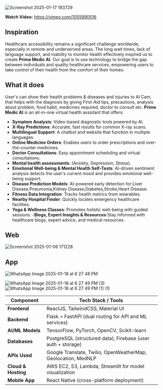 ![Screenshot 2025-01-17 193729](https://github.com/user-attachments/assets/ae81ca62-6050-4f7e-b25d-d8e8413591bb)


**Watch Video:** https://vimeo.com/1055990516
## Inspiration
Healthcare accessibility remains a significant challenge worldwide, especially in remote and underserved areas. The long wait times, lack of language support, and inability to monitor health effectively inspired us to create **Prime Medic AI**. Our goal is to use technology to bridge the gap between individuals and quality healthcare services, empowering users to take control of their health from the comfort of their homes.

## What it does
User's can show their health problems & diseases and injuries to AI Cam, that helps with the diagnosis by giving First-Aid tips, precautions, analysis about problem, food habit, medicines required, doctor to consult etc. 
**Prime Medic AI** is an all-in-one virtual health assistant that offers:  
- **Symptom Analysis**: Video-based diagnostic tools powered by AI.  
- **X-Ray Predictions**: Accurate, fast results for common X-ray scans.  
- **Multilingual Support**: A chatbot and website that function in multiple languages.  
- **Online Medicine Orders**: Enables users to order prescriptions and over-the-counter medicines.  
- **Doctor Consultations**: Easy appointment scheduling and virtual consultations.  
- **Mental health assessments**: (Anxiety, Depression, Stress).
- **Emotional Well-being & Mental Health Self-Tests**: AI-driven sentiment analysis detects the user's current mood and provides emotional well-being support.
- **Disease Prediction Models**: AI-powered early detection for:Liver Disease,Pneumonia,Kidney Disease,Diabetes,Stroke,Heart Disease.
- **Fitness Data Integration**: Tracks health metrics from wearables.  
- **Nearby Hospital Finder**: Quickly locates emergency healthcare facilities.  
- **Yoga & Wellness Classes**: Promotes holistic well-being with guided sessions.
-**Blogs, Expert Insights & Resources**:Stay informed with healthcare blogs, expert advice, and medical resources.

## Web
![Screenshot 2025-01-06 171228](https://github.com/user-attachments/assets/261f28c0-dfce-4d3f-afae-cccf6ae252e2)

## App
![WhatsApp Image 2025-01-18 at 6 27 48 PM](https://github.com/user-attachments/assets/fe5827f8-7dec-4025-be55-684d7691dddb)

![WhatsApp Image 2025-01-18 at 6 27 49 PM (3)](https://github.com/user-attachments/assets/39b742c9-0cc4-4941-9ced-5c190f7016bb)
![WhatsApp Image 2025-01-18 at 6 27 49 PM (1) (1)](https://github.com/user-attachments/assets/95a067fe-9b2c-4f78-927f-63253ae4f5dc)

| Component        | Tech Stack / Tools |
|------------------|--------------------|
| **Frontend**     | ReactJS, TailwindCSS, Material UI |
| **Backend**      | Flask + FastAPI (dual routing for API and ML services) |
| **AI/ML Models** | TensorFlow, PyTorch, OpenCV, Scikit-learn |
| **Databases**    | PostgreSQL (structured data), Firebase (user auth + storage) |
| **APIs Used**    | Google Translate, Twilio, OpenWeatherMap, Geolocation, MedNLP |
| **Cloud & Hosting** | AWS EC2, S3, Lambda, Streamlit for model visualization |
| **Mobile App**   | React Native (cross-platform deployment) |

